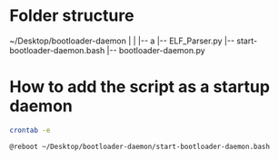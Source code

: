 # Folder structure

~/Desktop/bootloader-daemon      <folder>
|
|
|-- a                            <file>
|-- ELF_Parser.py                <file>
|-- start-bootloader-daemon.bash <file>
|-- bootloader-daemon.py         <file>


# How to add the script as a startup daemon 

```bash
crontab -e

@reboot ~/Desktop/bootloader-daemon/start-bootloader-daemon.bash
```
